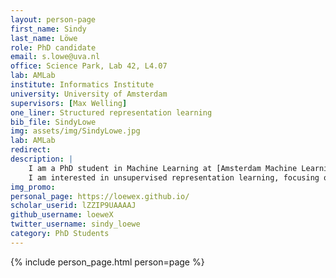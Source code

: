 ```yaml
---
layout: person-page
first_name: Sindy 
last_name: Löwe
role: PhD candidate
email: s.lowe@uva.nl
office: Science Park, Lab 42, L4.07
lab: AMLab
institute: Informatics Institute
university: University of Amsterdam
supervisors: [Max Welling]
one_liner: Structured representation learning
bib_file: SindyLowe
img: assets/img/SindyLowe.jpg
lab: AMLab
redirect: 
description: |
    I am a PhD student in Machine Learning at [Amsterdam Machine Learning Lab](/) (AMLab), supervised by [Prof. Max Welling](https://staff.fnwi.uva.nl/m.welling/).
    I am interested in unsupervised representation learning, focusing on local learning approaches and on structured representations.
img_promo: 
personal_page: https://loewex.github.io/
scholar_userid: lZZIP9UAAAAJ
github_username: loeweX
twitter_username: sindy_loewe
category: PhD Students 
---
```


{% include person_page.html person=page %}
